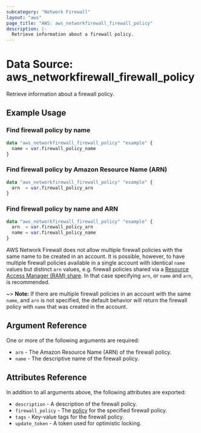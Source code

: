 ```yaml
---
subcategory: "Network Firewall"
layout: "aws"
page_title: "AWS: aws_networkfirewall_firewall_policy"
description: |-
  Retrieve information about a firewall policy.
---
```


# Data Source: aws_networkfirewall_firewall_policy

Retrieve information about a firewall policy.

## Example Usage

### Find firewall policy by name
```terraform
data "aws_networkfirewall_firewall_policy" "example" {
  name = var.firewall_policy_name
}
```

### Find firewall policy by Amazon Resource Name (ARN)
```terraform
data "aws_networkfirewall_firewall_policy" "example" {
  arn  = var.firewall_policy_arn
}
```

### Find firewall policy by name and ARN
```terraform
data "aws_networkfirewall_firewall_policy" "example" {
  arn  = var.firewall_policy_arn
  name = var.firewall_policy_name
}
```

AWS Network Firewall does not allow multiple firewall policies with the same name to be created in an account. It is possible, however, to have multiple firewall policies available in a single account with identical `name` values but distinct `arn` values, e.g. firewall policies shared via a [Resource Access Manager (RAM) share][1]. In that case specifying `arn`, or `name` and `arn`, is recommended.

~> **Note:** If there are multiple firewall policies in an account with the same `name`, and `arn` is not specified, the default behavior will return the firewall policy with `name` that was created in the account.

## Argument Reference
One or more of the following arguments are required:

* `arn` - The Amazon Resource Name (ARN) of the firewall policy.
* `name` - The descriptive name of the firewall policy.

## Attributes Reference

In addition to all arguments above, the following attributes are exported:

* `description` - A description of the firewall policy.
* `firewall_policy` - The [policy][2] for the specified firewall policy.
* `tags` - Key-value tags for the firewall policy.
* `update_token` - A token used for optimistic locking.

[1]: https://registry.terraform.io/providers/hashicorp/aws/latest/docs/resources/ram_resource_share
[2]: https://registry.terraform.io/providers/hashicorp/aws/latest/docs/resources/networkfirewall_firewall_policy